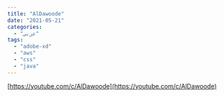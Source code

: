 ```yaml
---
title: "AlDawoode"
date: "2021-05-21"
categories:
  - "عربي"
tags:
  - "adobe-xd"
  - "aws"
  - "css"
  - "java"
---
```


[https://youtube.com/c/AlDawoode](https://youtube.com/c/AlDawoode)
